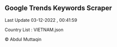 

## Google Trends Keywords Scraper 
 
Last Update 03-12-2022 , 00:41:59

Country List :
VIETNAM.json



© Abdul Muttaqin 
